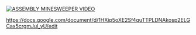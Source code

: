 [![ASSEMBLY MINESWEEPER VIDEO](https://img.youtube.com/vi/vpUBPfl8yHE/0.jpg)](https://www.youtube.com/watch?v=vpUBPfl8yHE)

https://docs.google.com/document/d/1HXip5oXE2Sf4quTTPLDNAkosp2ELGCax5crgmJuI_yU/edit
